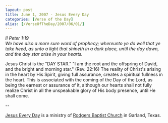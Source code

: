 ```yaml
---
layout: post
title: June 1, 2007 - Jesus Every Day
categories: [Verse of the Day]
alias: [/VerseOfTheDay/2007/06/01/]
---
```


_II Peter 1:19  
We have also a more sure word of prophecy; whereunto ye do well
that ye take heed, as unto a light that shineth in a dark place,
until the day dawn, and the day star arise in your hearts._

Jesus Christ is the "DAY STAR." "I am the root and the offspring of
David, and the bright and morning star." (Rev. 22:16) The reality of
Christ's arising in the heart by His Spirit, giving full assurance,
creates a spiritual fullness in the heart. This is associated with
the coming of the Day of the Lord, as being the earnest or assurance
of it, although our hearts shall not fully realize Christ in all the
unspeakable glory of His body presence, until He shall come.

 --

<a href=http://jesuseveryday.net>Jesus Every Day</a> is a ministry of <a href=http://rodgersbaptist.net>Rodgers Baptist Church</a> in Garland, Texas.
